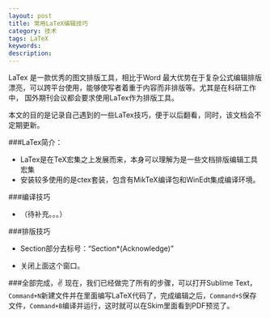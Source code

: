 ```yaml
---
layout: post
title: 常用LaTeX编辑技巧
category: 技术
tags: LaTeX
keywords: 
description: 
---
```


LaTex 是一款优秀的图文排版工具，相比于Word 最大优势在于复杂公式编辑排版漂亮，可以跨平台使用，能够使写者着重于内容而非排版等。尤其是在科研工作中，
国外期刊会议都会要求使用LaTex作为排版工具。

本文的目的是记录自己遇到的一些LaTex技巧，便于以后翻看，同时，该文档会不定期更新。


###LaTex简介：

- LaTex是在TeX宏集之上发展而来，本身可以理解为是一些文档排版编辑工具宏集
- 安装较多使用的是ctex套装，包含有MikTeX编译包和WinEdt集成编译环境。

###编译技巧
- （待补充。。。）

###排版技巧
-  Section部分去标号：“Section*(Acknowledge)”




- 关闭上面这个窗口。

###全部完成，✌️
现在，我们已经做完了所有的步骤，可以打开Sublime Text，`Command+N`新建文件并在里面编写LaTeX代码了，完成编辑之后，`Command+S`保存文件，`Command+B`编译并运行，这时就可以在Skim里面看到PDF预览了。



